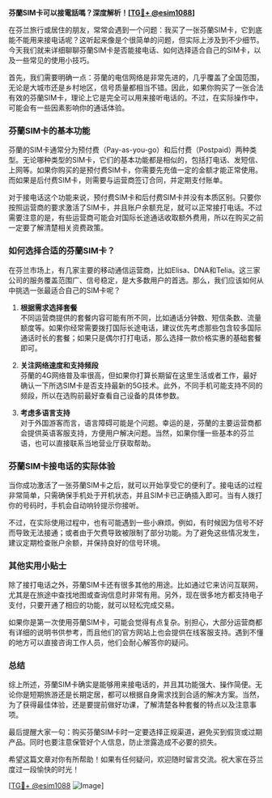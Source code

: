 **芬蘭SIM卡可以接電話嗎？深度解析！[[TG💪+ @esim1088](https://t.me/s/esim1088)]**

在芬兰旅行或居住的朋友，常常会遇到一个问题：我买了一张芬蘭SIM卡，它到底能不能用来接电话呢？这听起来像是个很简单的问题，但实际上涉及到不少细节。今天我们就来详细聊聊芬蘭SIM卡是否能接电话、如何选择适合自己的SIM卡，以及一些常见的使用小技巧。

首先，我们需要明确一点：芬蘭的电信网络是非常先进的，几乎覆盖了全国范围，无论是大城市还是乡村地区，信号质量都相当不错。因此，如果你购买了一张合法有效的芬蘭SIM卡，理论上它是完全可以用来接听电话的。不过，在实际操作中，可能会有一些因素影响你的通话体验。

### **芬蘭SIM卡的基本功能**
芬蘭的SIM卡通常分为预付费（Pay-as-you-go）和后付费（Postpaid）两种类型。无论哪种类型的SIM卡，它们的基本功能都是相似的，包括打电话、发短信、上网等。如果你购买的是预付费SIM卡，你需要先充值一定的金额才能正常使用。而如果是后付费SIM卡，则需要与运营商签订合同，并定期支付账单。

对于接电话这个功能来说，预付费SIM卡和后付费SIM卡并没有本质区别。只要你按照运营商的要求激活了SIM卡，并且账户余额充足，就可以正常接打电话。不过需要注意的是，有些运营商可能会对国际长途通话收取额外费用，所以在购买之前一定要了解清楚相关资费政策。

### **如何选择合适的芬蘭SIM卡？**
在芬兰市场上，有几家主要的移动通信运营商，比如Elisa、DNA和Telia。这三家公司的服务覆盖范围广、信号稳定，是大多数用户的首选。那么，我们应该如何从中挑选一张最适合自己的SIM卡呢？

1. **根据需求选择套餐**  
   不同运营商提供的套餐内容可能有所不同，比如通话分钟数、短信条数、流量额度等。如果你经常需要拨打国际长途电话，建议优先考虑那些包含较多国际通话时长的套餐；如果只是偶尔打打电话，那么选择一款价格实惠的基础套餐即可。

2. **关注网络速度和支持频段**  
   芬蘭的4G网络普及率很高，但如果你打算长期留在这里生活或者工作，最好确认一下所选SIM卡是否支持最新的5G技术。此外，不同手机可能支持不同的频段，所以在选购前最好查看自己设备的具体参数。

3. **考虑多语言支持**  
   对于外国游客而言，语言障碍可能是个问题。幸运的是，芬蘭的主要运营商都会提供英语客服支持，方便用户解决问题。当然，如果你懂一些基本的芬兰语，也可以直接联系当地营业厅获取帮助。

### **芬蘭SIM卡接电话的实际体验**
当你成功激活了一张芬蘭SIM卡之后，就可以开始享受它的便利了。接电话的过程非常简单，只需确保手机处于开机状态，并且SIM卡已正确插入即可。当有人拨打你的号码时，手机会自动响铃提示你接听。

不过，在实际使用过程中，也有可能遇到一些小麻烦。例如，有时候因为信号不好而导致无法接通；或者由于欠费导致被限制了部分功能。为了避免这些情况发生，建议定期检查账户余额，并保持良好的信号环境。

### **其他实用小贴士**
除了接打电话之外，芬蘭SIM卡还有很多其他的用途。比如通过它来访问互联网，尤其是在旅途中查找地图或查询信息时非常有用。另外，现在很多地方都支持电子支付，只要开通了相应的功能，就可以轻松完成交易。

如果你是第一次使用芬蘭SIM卡，可能会觉得有点复杂。别担心，大部分运营商都有详细的说明书供参考，而且他们的官方网站上也会提供在线客服支持。遇到不懂的地方可以直接咨询工作人员，他们会耐心解答你的疑问。

### **总结**
综上所述，芬蘭SIM卡确实是能够用来接电话的，并且其功能强大、操作简便。无论你是短期旅游还是长期定居，都可以根据自身需求找到合适的解决方案。当然，为了获得最佳体验，还是要提前做好功课，了解清楚各种套餐的特点以及注意事项。

最后提醒大家一句：购买芬蘭SIM卡时一定要选择正规渠道，避免买到假货或过期产品。同时也要注意保管好个人信息，防止泄露造成不必要的损失。

希望这篇文章对你有所帮助！如果有任何疑问，欢迎随时留言交流。祝大家在芬兰度过一段愉快的时光！

[[TG💪+ @esim1088](https://t.me/s/esim1088) ![Image](https://i.postimg.cc/4NQfJmqS/Snipaste-2025-05-13-00-14-12.png)]